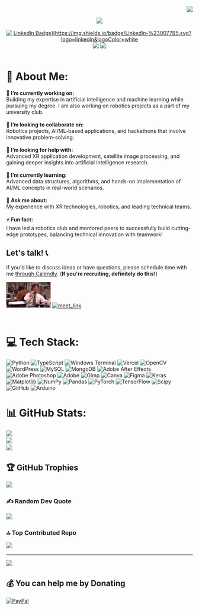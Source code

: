 <!-- Viewer Counter -->
<img align="right" src="https://komarev.com/ghpvc/?username=lkag04&style=plastic&color=green&label=Curious+Views">
<!-- END Viewer Counter -->

<br> 
<div id="intro-and-badges" align="center">
<p><a href="https://git.io/typing-svg"><img src="https://readme-typing-svg.herokuapp.com?font=Fira+Code&weight=700&size=23&duration=3000&pause=2000&background=EF6DFF00&color=98CCF7&width=550&height=70&lines=Hi!+%F0%9F%91%8B+Welcome+to+my+virtual+office!+%F0%9F%92%BB"></a></p>
  <a href="https://www.linkedin.com/in/lkag04/"><img src="https://img.shields.io/badge/LinkedIn-blue?style=for-the-badge&logo=linkedin&logoColor=white" alt="LinkedIn Badge](https://img.shields.io/badge/LinkedIn-%230077B5.svg?logo=linkedin&logoColor=white"/></a>
  <a href="https://stackoverflow.com/users/29442268/lakshya-agarwal"><img src="https://img.shields.io/badge/-Stackoverflow-FE7A16?logo=stack-overflow&logoColor=white"></a>
  <a href="https://codepen.io/https://codepen.io/lkag04"><img src="https://img.shields.io/badge/Codepen-000000?style=for-the-badge&logo=codepen&logoColor=white"/></a>
 <!--             <a href=""><img src=""/></a>            -->
</div>
<!-- END Intro Banner and Badges Section -->

<br>

# 💫 About Me:
**🚩 I’m currently working on:**  <br>  Building my expertise in artificial intelligence and machine learning while pursuing my degree. I am also working on robotics projects as a part of my university club.<br><br>**👥 I’m looking to collaborate on:**  <br>  Robotics projects, AI/ML-based applications, and hackathons that involve innovative problem-solving.<br><br>**🤝 I’m looking for help with:**  <br>  Advanced XR application development, satellite image processing, and gaining deeper insights into artificial intelligence research.<br><br>**🌱 I’m currently learning:**  <br>  Advanced data structures, algorithms, and hands-on implementation of AI/ML concepts in real-world scenarios.<br><br>**💬 Ask me about:**  <br>  My experience with XR technologies, robotics, and leading technical teams.<br><br>**⚡ Fun fact:**  <br>  I have led a robotics club and mentored peers to successfully build cutting-edge prototypes, balancing technical innovation with teamwork!


<!-- Contact Section -->
## Let's talk! 📞
If you'd like to discuss ideas or have questions, please schedule time with me [through Calendly](https://calendly.com/lkag04). (**If you're recruiting, definitely do this!**)

<a href="https://calendly.com/lkag04" target="_blank"><img src="https://github.com/darpan-jain/darpan-jain/blob/master/assets/dwight-phone.gif" width ="120" height="69"></a> <a href="https://calendly.com/lkag04" target="_blank"><img width="500" height="72" alt="meet_link" src="https://user-images.githubusercontent.com/15426564/144297439-f530f383-e73e-41e0-9914-a9b7d3f432e5.png"></a>

<br>

# 💻 Tech Stack:
![Python](https://img.shields.io/badge/python-3670A0?style=for-the-badge&logo=python&logoColor=ffdd54) ![TypeScript](https://img.shields.io/badge/typescript-%23007ACC.svg?style=for-the-badge&logo=typescript&logoColor=white) ![Windows Terminal](https://img.shields.io/badge/Windows%20Terminal-%234D4D4D.svg?style=for-the-badge&logo=windows-terminal&logoColor=white) ![Vercel](https://img.shields.io/badge/vercel-%23000000.svg?style=for-the-badge&logo=vercel&logoColor=white) ![OpenCV](https://img.shields.io/badge/opencv-%23white.svg?style=for-the-badge&logo=opencv&logoColor=white) ![WordPress](https://img.shields.io/badge/WordPress-%23117AC9.svg?style=for-the-badge&logo=WordPress&logoColor=white) ![MySQL](https://img.shields.io/badge/mysql-4479A1.svg?style=for-the-badge&logo=mysql&logoColor=white) ![MongoDB](https://img.shields.io/badge/MongoDB-%234ea94b.svg?style=for-the-badge&logo=mongodb&logoColor=white) ![Adobe After Effects](https://img.shields.io/badge/Adobe%20After%20Effects-9999FF.svg?style=for-the-badge&logo=Adobe%20After%20Effects&logoColor=white) ![Adobe Photoshop](https://img.shields.io/badge/adobe%20photoshop-%2331A8FF.svg?style=for-the-badge&logo=adobe%20photoshop&logoColor=white) ![Adobe](https://img.shields.io/badge/adobe-%23FF0000.svg?style=for-the-badge&logo=adobe&logoColor=white) ![Gimp](https://img.shields.io/badge/Gimp-657D8B?style=for-the-badge&logo=gimp&logoColor=FFFFFF) ![Canva](https://img.shields.io/badge/Canva-%2300C4CC.svg?style=for-the-badge&logo=Canva&logoColor=white) ![Figma](https://img.shields.io/badge/figma-%23F24E1E.svg?style=for-the-badge&logo=figma&logoColor=white) ![Keras](https://img.shields.io/badge/Keras-%23D00000.svg?style=for-the-badge&logo=Keras&logoColor=white) ![Matplotlib](https://img.shields.io/badge/Matplotlib-%23ffffff.svg?style=for-the-badge&logo=Matplotlib&logoColor=black) ![NumPy](https://img.shields.io/badge/numpy-%23013243.svg?style=for-the-badge&logo=numpy&logoColor=white) ![Pandas](https://img.shields.io/badge/pandas-%23150458.svg?style=for-the-badge&logo=pandas&logoColor=white) ![PyTorch](https://img.shields.io/badge/PyTorch-%23EE4C2C.svg?style=for-the-badge&logo=PyTorch&logoColor=white) ![TensorFlow](https://img.shields.io/badge/TensorFlow-%23FF6F00.svg?style=for-the-badge&logo=TensorFlow&logoColor=white) ![Scipy](https://img.shields.io/badge/SciPy-%230C55A5.svg?style=for-the-badge&logo=scipy&logoColor=%white) ![GitHub](https://img.shields.io/badge/github-%23121011.svg?style=for-the-badge&logo=github&logoColor=white) ![Arduino](https://img.shields.io/badge/-Arduino-00979D?style=for-the-badge&logo=Arduino&logoColor=white)
# 📊 GitHub Stats:
![](https://github-readme-stats.vercel.app/api?username=lkag04&theme=dark&hide_border=false&include_all_commits=true&count_private=false)<br/>
![](https://github-readme-streak-stats.herokuapp.com/?user=lkag04&theme=dark&hide_border=false)<br/>
![](https://github-readme-stats.vercel.app/api/top-langs/?username=lkag04&theme=dark&hide_border=false&include_all_commits=true&count_private=false&layout=compact)

## 🏆 GitHub Trophies
![](https://github-profile-trophy.vercel.app/?username=lkag04&theme=radical&no-frame=false&no-bg=true&margin-w=4)

### ✍️ Random Dev Quote
![](https://quotes-github-readme.vercel.app/api?type=horizontal&theme=radical)

### 🔝 Top Contributed Repo
![](https://github-contributor-stats.vercel.app/api?username=lkag04&limit=5&theme=dark&combine_all_yearly_contributions=true)

---
[![](https://visitcount.itsvg.in/api?id=lkag04&icon=0&color=0)](https://visitcount.itsvg.in)

  ## 💰 You can help me by Donating
  [![PayPal](https://img.shields.io/badge/PayPal-00457C?style=for-the-badge&logo=paypal&logoColor=white)](https://paypal.me/paypal.me/LakshyaAgarwal690) 

  
<!-- Proudly created with GPRM ( https://gprm.itsvg.in ) -->
